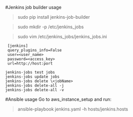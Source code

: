 #Jenkins job builder usage
> sudo pip install jenkins-job-builder
 
> sudo mkdir -p /etc/jenkins_jobs

> sudo vim /etc/jenkins_jobs/jenkins_jobs.ini

     [jenkins]
     query_plugins_info=False
     user=<user_name>
     password=<access_key>
     url=http://host:port

    jenkins-jobs test jobs
    jenkins-jobs update jobs
    jenkins-jobs delete \<jobName>
    jenkins-jobs delete-all -j
    jenkins-jobs delete-all -v

#Ansible usage
Go to aws_instance_setup and run:
 
> ansible-playbook jenkins.yaml -h hosts/jenkins.hosts